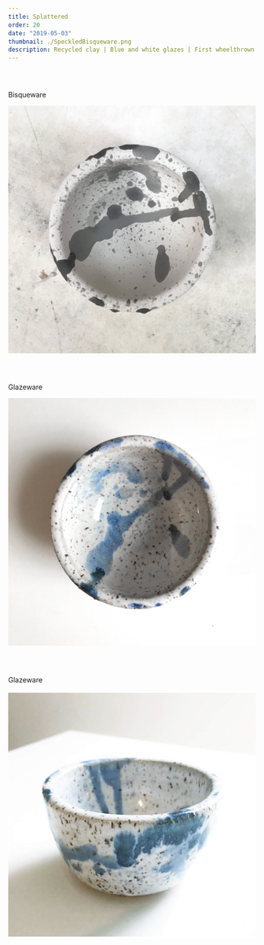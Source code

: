 ```yaml
---
title: Splattered
order: 20
date: "2019-05-03"
thumbnail: ./SpeckledBisqueware.png
description: Recycled clay | Blue and white glazes | First wheelthrown object
---
```


<div class="kg-width-full">

<p style="margin-top: 6vw">
Bisqueware
</p>

![Speckled](./SpeckledBisqueware.png)

</div>

<div class="kg-width-full">

<p style="margin-top: 6vw">
Glazeware
</p>

![Speckled](./SpeckledGlazeware.png)

</div>

<div class="kg-width-full">

<p style="margin-top: 6vw">
Glazeware
</p>

![Speckled](./SpeckledGlazewareSide.png)

</div>
